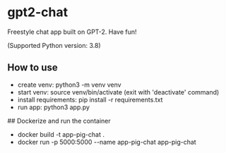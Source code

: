 # gpt2-chat
Freestyle chat app built on GPT-2. Have fun!

(Supported Python version: 3.8)

## How to use
 - create venv: python3 -m venv venv
 - start venv: source venv/bin/activate (exit with 'deactivate' command)
 - install requirements: pip install -r requirements.txt
 - run app: python3 app.py

 ## Dockerize and run the container
 - docker build -t app-pig-chat .
 - docker run -p 5000:5000 --name app-pig-chat app-pig-chat
